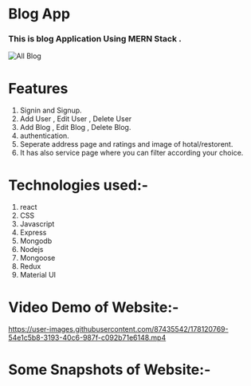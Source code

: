 # Blog App


### This is blog Application Using MERN Stack .
![All Blog](https://user-images.githubusercontent.com/87435542/178119778-d2cebacb-c101-4797-b7fe-11a74a3764fc.png)


# Features
1. Signin and Signup.
2. Add User , Edit User , Delete User 
3. Add Blog , Edit Blog , Delete Blog.
4. authentication.
5. Seperate address page and ratings and image of hotal/restorent.
6. It has also service page  where you can filter according your choice.

# Technologies used:-
1. react 
2. CSS 
3. Javascript
4. Express
5. Mongodb
6. Nodejs
7. Mongoose
8. Redux
9. Material UI
# Video Demo of Website:-
https://user-images.githubusercontent.com/87435542/178120769-54e1c5b8-3193-40c6-987f-c092b71e6148.mp4






# Some Snapshots of Website:-


